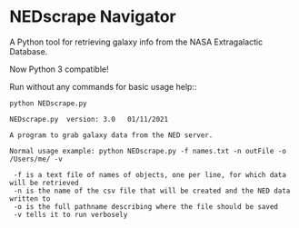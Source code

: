 # NEDscrape Navigator
A Python tool for retrieving galaxy info from the NASA Extragalactic Database.

Now Python 3 compatible!

Run without any commands for basic usage help::

	python NEDscrape.py 

	NEDscrape.py  version: 3.0   01/11/2021

	A program to grab galaxy data from the NED server.

	Normal usage example: python NEDscrape.py -f names.txt -n outFile -o /Users/me/ -v

	 -f is a text file of names of objects, one per line, for which data will be retrieved
	 -n is the name of the csv file that will be created and the NED data written to
	 -o is the full pathname describing where the file should be saved
	 -v tells it to run verbosely

